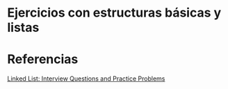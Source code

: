 # Ejercicios con estructuras básicas y listas



# Referencias

[Linked List: Interview Questions and Practice Problems](https://medium.com/techie-delight/linked-list-interview-questions-and-practice-problems-55f75302d613)  


